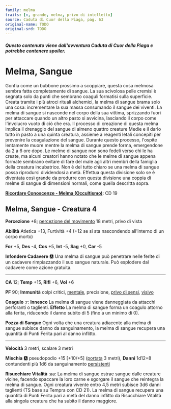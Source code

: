 ```yaml
---
family: melma
traits: [n, grande, melma, privo di intelletto]
source: Caduta di Cuor della Piaga, pag. 63
original-name: TODO
original-srd: TODO
---
```


##### Questo contenuto viene dall'avventura Caduta di Cuor della Piaga e potrebbe contenere spoiler.

# Melma, Sangue

Gonfia come un bubbone prossimo a scoppiare, questa cosa melmosa sembra fatta completamente di sangue. La sua scivolosa pelle cremisi è segnata solo da punti che sembrano coaguli formatisi sulla superficie. Creata tramite i più atroci rituali alchemici, la melma di sangue brama solo una cosa: incrementare la sua massa consumando il sangue dei viventi. La melma di sangue si nasconde nel corpo della sua vittima, sprizzando fuori per attaccare quando un altro pasto si avvicina, lasciando il corpo come l'involucro vuoto di ciò che era. Il processo di creazione di questa melma implica il drenaggio del sangue di almeno quattro creature Medie e il darlo tutto in pasto a una quinta creatura, assieme a reagenti letali concepiti per prevenire la coagulazione del sangue. Durante questo processo, l'ospite lentamente muore mentre la melma di sangue prende forma, emergendone da 2 a 6 ore dopo. Le melme di sangue non sono fedeli verso chi le ha create, ma alcuni creatori hanno notato che le melme di sangue appena formate sembrano evitare di fare del male agli altri membri della famiglia della creatura incubatrice. Non è del tutto chiaro se una melma di sangue possa riprodursi dividendosi a metà. Effettua questa divisione solo se è diventata così grande da produrre con questa divisione una coppia di melme di sangue di dimensioni normali, come quella descritta sopra.

**[Ricordare Conoscenze - Melma (Occultismo)](/azioni/ricordare-conoscenze)**: CD 19

## Melma, Sangue - Creatura 4

**Percezione** +8; [percezione del movimento](/creature/melma-di-fogna) 18 metri, privo di vista

**Abilità** Atletica +13, Furtività +4 (+12 se si sta nascondendo all'interno di un corpo morto)

**For** +5, **Des** -4, **Cos** +5, **Int** -5, **Sag** +0, **Car** -5

**Infondere Cadavere** :a: Una melma di sangue può penetrare nelle ferite di un cadavere rimpiazzando il suo sangue naturale. Può esplodere dal cadavere come azione gratuita.

***

**CA** 12; **Temp** +15, **Rifl** +6, **Vol** +6

**PF** 90; **Immunità** colpi critici, [mentale](/tratti/mentale), precisione, [privo di sensi](/condizioni/privo-di-sensi), [visivo](/tratti/visivo)

**Coagulo** :r: **Innesco** La melma di sangue viene danneggiata da attacchi perforanti o taglienti. **Effetto** La melma di sangue forma un coagulo attorno alla ferita, riducendo il danno subito di 5 (fino a un minimo di 0).

**Pozza di Sangue** Ogni volta che una creatura adiacente alla melma di sangue subisce danno da sanguinamento, la melma di sangue recupera una quantità di Punti Ferita pari al danno inflitto.

***

**Velocità** 3 metri, scalare 3 metri

**Mischia** :a: pseudopodio +15 \[+10/+5] ([portata](/tratti/portata) 3 metri), **Danni** 1d12+8 contundenti più 1d6 da sanguinamento [persistenti](/condizioni/danno-persistente)

**Risucchiare Vitalità** :aa:  La melma di sangue estrae sangue dalle creature vicine, facendo spaccare la loro carne e sgorgare il sangue che reintegra la melma di sangue. Ogni creatura vivente entro 4,5 metri subisce 3d6 danni taglienti (TS base su Tempra con CD 21). La melma di sangue recupera una quantità di Punti Ferita pari a metà del danno inflitto da Risucchiare Vitalità alla singola creatura che ha subito il danno maggiore.
